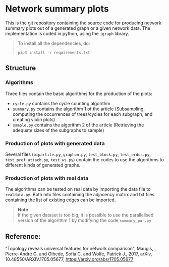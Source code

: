 # Network summary plots

This is the git repository containing the source code for producing network summary plots out of a generated graph or a given network data. The implementation is coded in python, using the `igraph` library. 
> To install all the dependencies, do:
> ```
> pip3 install -r requirements.txt
> ```

## Structure

### Algorithms 
Three files contain the basic algorithms for the production of the plots:
  - `cycle.py` contains the cycle counting algorithm
  - `summary.py` contains the algorithm 1 of the article (Subsampling, computing the occurrences of trees/cycles for each subgraph, and creating violin plots)
  - `sample.py` contains the algorithm 2 of the article (Retrieving the adequate sizes of the subgraphs to sample)

### Production of plots with generated data
Several files (`bipartite.py`, `graphon.py`, `test_block.py`, `test_erdos.py`, `test_pref_attach.py`, `test_ws.py`) contain the codes to use the algorithms to different kinds of generated graphs. 

### Production of plots with real data
The algorithms can be tested on real data by importing the data file to `realdata.py`. Both mtx files containing the adjacency matrix and txt files containing the list of existing edges can be imported. 

> **Note**  
> If the given dataset is too big, it is possible to use the parallelised version of the algorithm 1 by modifying the code `summary_par.py`

## Reference:

"Topology reveals universal features for network comparison", Maugis, Pierre-André G. and Olhede, Sofia C. and Wolfe, Patrick J., 2017, arXiv, 10.48550/ARXIV.1705.05677, https://arxiv.org/abs/1705.05677

